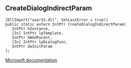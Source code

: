 ## CreateDialogIndirectParam

```
[DllImport("user32.dll", SetLastError = true)]
public static extern IntPtr CreateDialogIndirectParam(
   IntPtr hInstance,
   [In] IntPtr lpTemplate,
   IntPtr hWndParent,
   [In] IntPtr lpDialogFunc,
   IntPtr dwInitParam
);
```

[Microsoft documentation](https://docs.microsoft.com/en-us/windows/win32/api/winuser/nf-winuser-createdialogindirectparama)
